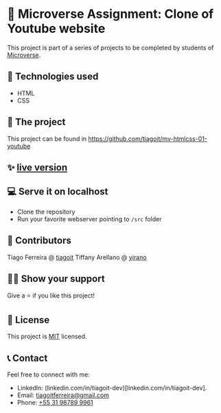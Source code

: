 # 📃 Microverse Assignment: Clone of Youtube website
This project is part of a series of projects to be completed by students of [Microverse](https://www.microverse.org/ 'The Global School for Remote Software Developers!').

## 📡 Technologies used
- HTML
- CSS

## 🚀 The project
This project can be found in https://github.com/tiagoit/mv-htmlcss-01-youtube

## ✨ [live version](https://tiagoit.github.io/mv-htmlcss-01-youtube/src/)

## 💻 Serve it on localhost
  - Clone the repository
  - Run your favorite webserver pointing to `/src` folder

## 🤖 Contributors
Tiago Ferreira @ [tiagoit](https://github.com/tiagoit)
Tiffany Arellano @ [yirano](https://github.com/yirano)

## 🙋‍♂ Show your support
Give a ⭐️ if you like this project!

## 📝 License
This project is [MIT](https://github.com/tiagoit/mv-htmlcss-01-youtube/license.txt) licensed.

## 📞 Contact
Feel free to connect with me:
- LinkedIn: (linkedin.com/in/tiagoit-dev)[linkedin.com/in/tiagoit-dev].
- Email: <tiagoitferreira@gmail.com>
- Phone: [+55 31 98789 9961](tel:5531987899961)

